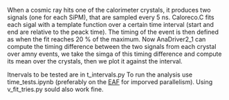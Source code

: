 When a cosmic ray hits one of the calorimeter crystals, it produces two signals (one for each SiPM), that are sampled every 5 ns.
Caloreco.C fits each sigal with a template function over a certain time interval (start and end are relative to the peack time). The timing of the event is then defined as when the fit reaches 20 % of the maximum. Now AnaDriver2_1 can compute the timing difference between the two signals from each crystal over amny events, we take the simga of this timing difference and compute its mean over the crystals, then we plot it against the interval.

Itnervals to be tested are in t_intervals.py
To run the analysis use time_tests.ipynb (preferably on the [EAF](https://mu2ewiki.fnal.gov/wiki/Elastic_Analysis_Facility_(EAF)) for imporved parallelism).
Using v_fit_tries.py sould also work fine.